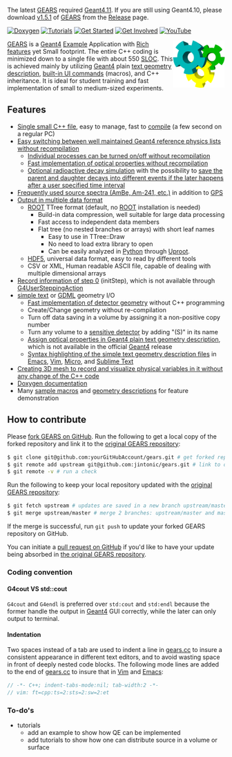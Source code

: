 The latest [GEARS][] required [Geant4.11](https://geant4.web.cern.ch/support/download). If you are still using Geant4.10, please download [v1.5.1](https://github.com/jintonic/gears/releases/tag/v1.5.1) of [GEARS][] from the [Release](https://github.com/jintonic/gears/releases) page.

[![Doxygen](https://codedocs.xyz/jintonic/gears.svg)](https://codedocs.xyz/jintonic/gears/annotated.html)
[![Tutorials](https://img.shields.io/badge/gears-tutorials-blue?style=flat)](tutorials)
[![Get Started](https://img.shields.io/badge/get-started-orange?style=flat)](INSTALL)
[![Get Involved](https://img.shields.io/badge/get-involved-ff69b4?style=flat)](#how-to-contribute)
[![YouTube](https://img.shields.io/badge/You-Tube-red?style=flat)](https://youtu.be/yBOs-JSQ6iA)

<a href="http://physino.xyz/gears/tutorials/detector/visualization/gearsX3D.html"><img align="right" width="120px" src="tutorials/detector/visualization/gears.png"/></a>

[GEARS][] is a [Geant4][] [Example][] Application with [Rich features](#features) yet Small footprint. The entire C++ coding is minimized down to a single file with about 550 [SLOC][]. This is achieved mainly by utilizing [Geant4][] plain [text geometry description][tg], [built-in UI commands][TUI] (macros), and C++ inheritance. It is ideal for student training and fast implementation of small to medium-sized experiments.

[GEARS]: https://github.com/jintonic/gears
[Geant4]: http://geant4.cern.ch
[Example]:http://geant4-userdoc.web.cern.ch/geant4-userdoc/UsersGuides/ForApplicationDeveloper/html/Examples/examples.html
[tg]: http://geant4-userdoc.web.cern.ch/geant4-userdoc/UsersGuides/ForApplicationDeveloper/html/Detector/Geometry/geomASCII.html
[TUI]: http://geant4-userdoc.web.cern.ch/geant4-userdoc/UsersGuides/ForApplicationDeveloper/html/Control/commands.html
[SLOC]: https://en.wikipedia.org/wiki/Source_lines_of_code

## Features

* [Single small C++ file](gears.cc), easy to manage, fast to [compile](INSTALL#compile-gears) (a few second on a regular PC)
* [Easy switching between well maintained Geant4 reference physics lists without recompilation](tutorials/physics)
  * [Individual processes can be turned on/off without recompilation](tutorials/physics#physics-processes)
  * [Fast implementation of optical properties without recompilation](tutorials/physics#optical-properties-of-materials-and-surfaces)
  * [Optional radioactive decay simulation](tutorials/physics#radioactive-decay) with the possibility to [save the parent and daughter decays into different events if the later happens after a user specified time interval](tutorials/physics#split-decay-chain)
* [Frequently used source spectra (AmBe, Am-241, etc.)](tutorials/sources#common-sources) in addition to [GPS](tutorials/sources)
* [Output in multiple data format](tutorials/output)
  * [ROOT](tutorials/output#root) TTree format (default, no [ROOT][] installation is needed)
    * Build-in data compression, well suitable for large data processing
    * Fast access to independent data members
    * Flat tree (no nested branches or arrays) with short leaf names
      * Easy to use in TTree::Draw
      * No need to load extra library to open
      * Can be easily analyzed in [Python][] through [Uproot][].
  * [HDF5][], universal data format, easy to read by different tools
  * CSV or XML, Human readable ASCII file, capable of dealing with multiple dimensional arrays
* [Record information of step 0](tutorials/output#record-information-of-step-0) (initStep), which is not available through [G4UserSteppingAction][]
* [simple text][tg] or [GDML][] geometry I/O
  * [Fast implementation of detector geometry](tutorials/detector) without C++ programming
  * Create/Change geometry without re-compilation
  * Turn off data saving in a volume by assigning it a non-positive copy number
  * Turn any volume to a [sensitive detector](tutorials/detector#sensitive-volume) by adding "(S)" in its name
  * [Assign optical properties in Geant4 plain text geometry description](tutorials/detector/optical), which is not available in the official [Geant4][] release
  * [Syntax highlighting of the simple text geometry description files](tutorials/detector/syntax) in [Emacs](tutorials/detector/syntax#emacs), [Vim](tutorials/detector/syntax#vim), [Micro](tutorials/detector/syntax#micro), and [Sublime Text](tutorials/detector/syntax#sublime-text)
* [Creating 3D mesh to record and visualize physical variables in it without any change of the C++ code](http://geant4-userdoc.web.cern.ch/geant4-userdoc/UsersGuides/ForApplicationDeveloper/html/Detector/commandScore.html)
* [Doxygen documentation](https://codedocs.xyz/jintonic/gears/)
* Many [sample macros](tutorials) and [geometry descriptions](tutorials/detector) for feature demonstration

[ROOT]: https://root.cern.ch
[GPS]:http://geant4-userdoc.web.cern.ch/geant4-userdoc/UsersGuides/ForApplicationDeveloper/html/GettingStarted/generalParticleSource.html
[Python]: https://www.python.org/
[Uproot]: https://github.com/scikit-hep/uproot4

## How to contribute

Please [fork GEARS on GitHub](https://help.github.com/en/github/getting-started-with-github/fork-a-repo). Run the following to get a local copy of the forked repository and link it to the [original GEARS repository][GEARS]:

```sh
$ git clone git@github.com:yourGitHubAccount/gears.git # get forked repository
$ git remote add upstream git@github.com:jintonic/gears.git # link to original repository
$ git remote -v # run a check
```

Run the following to keep your local repository updated with the [original GEARS repository][GEARS]:

```sh
$ git fetch upstream # updates are saved in a new branch upstream/master
$ git merge upstream/master # merge 2 branches: upstream/master and master
```

If the merge is successful, run `git push` to update your forked GEARS repository on GitHub.

You can initiate a [pull request on GitHub](https://help.github.com/en/github/collaborating-with-issues-and-pull-requests/about-pull-requests) if you'd like to have your update being absorbed in [the original GEARS repository][GEARS].

### Coding convention

#### G4cout VS std::cout

`G4cout` and `G4endl` is preferred over `std:cout` and `std:endl` because the former handle the output in [Geant4][] GUI correctly, while the later can only output to terminal.

#### Indentation

Two spaces instead of a tab are used to indent a line in [gears.cc](gears.cc) to insure a consistent appearance in different text editors, and to avoid wasting space in front of deeply nested code blocks. The following mode lines are added to the end of [gears.cc](gears.cc) to insure that in [Vim][] and [Emacs][]:

```cpp
// -*- C++; indent-tabs-mode:nil; tab-width:2 -*-
// vim: ft=cpp:ts=2:sts=2:sw=2:et
```

[Vim]: https://www.vim.org/
[Emacs]: https://www.gnu.org/software/emacs/

### To-do's

- tutorials
  - add an example to show how QE can be implemented
  - add tutorials to show how one can distribute source in a volume or surface

[G4UserSteppingAction]:http://www-geant4.kek.jp/lxr/source/tracking/include/G4UserSteppingAction.hh
[GDML]: https://gdml.web.cern.ch/GDML/
[HDF5]: https://www.hdfgroup.org/downloads/hdf5/
